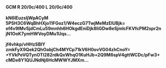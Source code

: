 #### GCM R 20/0c/400 L 20/0c/400
**kN6IEuzsIjWpACyM**<br/>**5PSH3C6WqBhHXjo11FGoz1/W4eczG7TwjMeMzElUBjk=**<br/>**ef4v9IMvSjdCmLu59mnhh6HOkgdEniDjk8IiGDw8eSjmIcFKVfcPM2spr2njN1OoK7ymHWVoyDMu1Uqs...**<br/><br/>
**jf4vhkp/vHHzSBlY**<br/>**zmkFyX9Qek2QhOabjCh4MYCp71kV6H0ovVG04zhCnoY=**<br/>**+YVkPeVQTynOTI282rdkQxWhqO1KuHJb+2Q9M6spV4gttWCDc/pFw3+cMDe8Y1QUJNdNj6HcMWWYJMXm...**